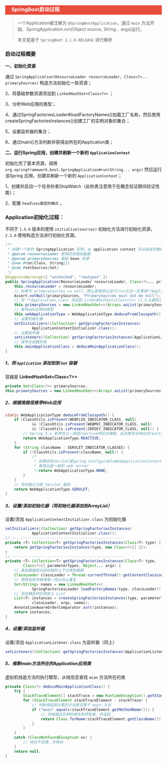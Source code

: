 <h3 style="padding-bottom:6px; padding-left:20px; color:#ffffff; background-color:#E74C3C;">SpringBoot启动过程</h3>

> 一个Application被注解为 `@SpringBootApplication`，通过 `main` 方法开始、SpringApplication.run(Object source, String... args)运行。
>
> 本文是基于 `SpringBoot 2.1.0.RELEASE` 进行解析



### 启动过程概要

**一、初始化资源**

通过 `SpringApplication(ResourceLoader resourceLoader, Class<?>... primarySources)` 构造方法初始化一些资源；

2、将基础参数资源添加到 `LinkedHashSet<Class<?>>` ；

3、分析Web应用的类型；

4、通过SpringFactoriesLoader#loadFactoryNames()加载工厂名称，然后使用createSpringFactoriesInstances()创建工厂的实例对象的集合；

5、设置监听器的集合；

6、通过main()方法判断并获得出所在的Application类；

**二、运行Spring应用，创建并刷新一个新的  `ApplicationContext`**

初始化完了基本资源，调用 `org.springframework.boot.SpringApplication#run(String... args)` 然后运行该Spring 应用，创建并刷新一个新的  `ApplicationContext`；

1、创建并启动一个任务秒表StopWatch（此秒表注意用于在概念验证期间验证性能）；

2、配置 `headless属性的模式` ，



### Application初始化过程：

不同于 `1.5.6` 版本的使用 `initialize(sources)` 初始化方法进行初始化资源，`2.1.0` 使用构造方法进行初始化资源。

```java
/**
 * 创建一个新的 SpringApplication 实例。此 application context 将从指定的基础资源 SpringApplication类级文件加载 beans 详情。实例可以在调用 run(String... args) 方法前定制化。
 * @param resourceLoader 使用的资源加载器
 * @param primarySources 基础 bean 资源
 * @see #run(Class, String[])
 * @see #setSources(Set)
 */
@SuppressWarnings({ "unchecked", "rawtypes" })
public SpringApplication(ResourceLoader resourceLoader, Class<?>... primarySources) {
	this.resourceLoader = resourceLoader;
    // 如果为 primarySources == null，那么直接停止运行(run方法一定要填**Application.class)
	Assert.notNull(primarySources, "PrimarySources must not be null");
    // 将 **Application.class 添加到 LinkedHashSet<Class<?>> (1.5.6是Object泛型)
	this.primarySources = new LinkedHashSet<>(Arrays.asList(primarySources));
    // 推导web应用的类型
	this.webApplicationType = WebApplicationType.deduceFromClasspath();
    // 设置初始化器
	setInitializers((Collection) getSpringFactoriesInstances(
			ApplicationContextInitializer.class));
    // 设置监听器
	setListeners((Collection) getSpringFactoriesInstances(ApplicationListener.class));
    // 推导主函数的类
	this.mainApplicationClass = deduceMainApplicationClass();
}
```

##### 1、将 `Application` 添加到到 `Set` 容器

容器是 **LinkedHashSet<Class<?>>**

```java
private Set<Class<?>> primarySources;
this.primarySources = new LinkedHashSet<>(Arrays.asList(primarySources));
```

##### 2、根据类路径推导Web应用

```java
static WebApplicationType deduceFromClasspath() {
	if (ClassUtils.isPresent(WEBFLUX_INDICATOR_CLASS, null)
			&& !ClassUtils.isPresent(WEBMVC_INDICATOR_CLASS, null)
			&& !ClassUtils.isPresent(JERSEY_INDICATOR_CLASS, null)) {
        // Spring 5.x 新特性之一就是reactive响应式编程，此处推导出响应式reactive web server
		return WebApplicationType.REACTIVE;
	}
	for (String className : SERVLET_INDICATOR_CLASSES) {
		if (!ClassUtils.isPresent(className, null)) {
            /* 
             * 如果存在Servlet或Spring ConfigurableWebApplicationContext
             * 推导出是一般的 web server
			 */return WebApplicationType.NONE;
		}
	}
    // 否则就认为是 Servlet 服务
	return WebApplicationType.SERVLET;
}
```

#####  3、设置/添加初始化器（将初始化器添加到ArrayList）

设置/添加 `ApplicationContextInitializer.class` 为初始化器

```java
setInitializers((Collection) getSpringFactoriesInstances(
			ApplicationContextInitializer.class));
// --------------------------------------------------
private <T> Collection<T> getSpringFactoriesInstances(Class<T> type) {
	return getSpringFactoriesInstances(type, new Class<?>[] {});
}
// --------------------------------------------------
private <T> Collection<T> getSpringFactoriesInstances(Class<T> type,
		Class<?>[] parameterTypes, Object... args) {
    // 类加载器是当前线程的上下文类加载器
	ClassLoader classLoader = Thread.currentThread().getContextClassLoader();
	// 使用名称并确保唯一性以防止重复
	Set<String> names = new LinkedHashSet<>(
			SpringFactoriesLoader.loadFactoryNames(type, classLoader));
    // 将创建后的实例放入 List
	List<T> instances = createSpringFactoriesInstances(type, parameterTypes,
			classLoader, args, names);
	AnnotationAwareOrderComparator.sort(instances);
	return instances;
}
```

##### 4、设置/添加监听器

设置/添加 `ApplicationListener.class` 为监听器（同上）

```java
setListeners((Collection) getSpringFactoriesInstances(ApplicationListener.class));
```

##### 5、推断main方法所在的Application应用类

虚拟机栈是方法的执行模型，从栈信息查找 `mian`  方法所在的类

```java
private Class<?> deduceMainApplicationClass() {
	try {
		StackTraceElement[] stackTrace = new RuntimeException().getStackTrace();
		for (StackTraceElement stackTraceElement : stackTrace) {
            // 判断栈追踪元素的方法是否等于 main 方法
			if ("main".equals(stackTraceElement.getMethodName())) {
                // 则根据此实例的类名称获取类，并返回
				return Class.forName(stackTraceElement.getClassName());
			}
		}
	}
	catch (ClassNotFoundException ex) {
		// 啥也不处理，并继续
	}
	return null;
}
```

